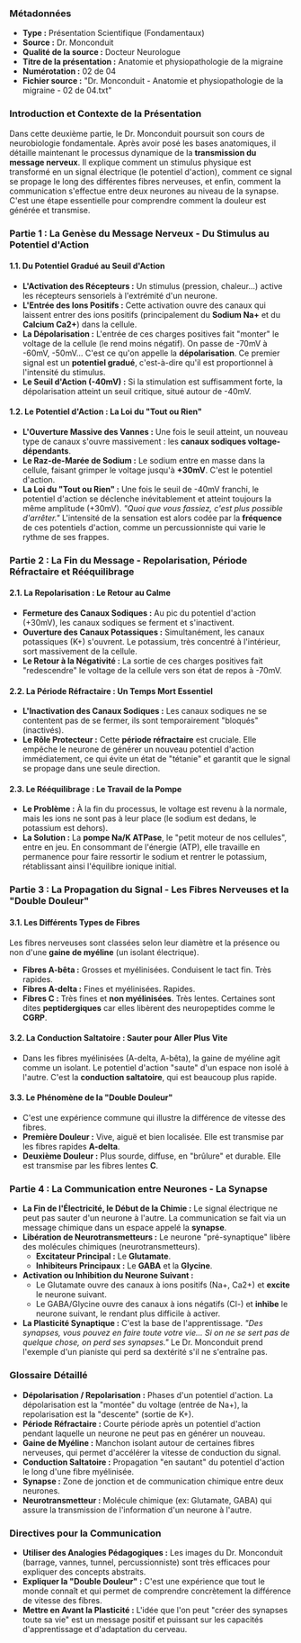 ### **Métadonnées**

- **Type :** Présentation Scientifique (Fondamentaux)
- **Source :** Dr. Monconduit
- **Qualité de la source :** Docteur Neurologue
- **Titre de la présentation :** Anatomie et physiopathologie de la migraine
- **Numérotation :** 02 de 04
- **Fichier source :** "Dr. Monconduit - Anatomie et physiopathologie de la migraine - 02 de 04.txt"

### **Introduction et Contexte de la Présentation**

Dans cette deuxième partie, le Dr. Monconduit poursuit son cours de neurobiologie fondamentale. Après avoir posé les bases anatomiques, il détaille maintenant le processus dynamique de la **transmission du message nerveux**. Il explique comment un stimulus physique est transformé en un signal électrique (le potentiel d'action), comment ce signal se propage le long des différentes fibres nerveuses, et enfin, comment la communication s'effectue entre deux neurones au niveau de la synapse. C'est une étape essentielle pour comprendre comment la douleur est générée et transmise.

### **Partie 1 : La Genèse du Message Nerveux - Du Stimulus au Potentiel d'Action**

#### **1.1. Du Potentiel Gradué au Seuil d'Action**

- **L'Activation des Récepteurs :** Un stimulus (pression, chaleur...) active les récepteurs sensoriels à l'extrémité d'un neurone.
- **L'Entrée des Ions Positifs :** Cette activation ouvre des canaux qui laissent entrer des ions positifs (principalement du **Sodium Na+** et du **Calcium Ca2+**) dans la cellule.
- **La Dépolarisation :** L'entrée de ces charges positives fait "monter" le voltage de la cellule (le rend moins négatif). On passe de -70mV à -60mV, -50mV... C'est ce qu'on appelle la **dépolarisation**. Ce premier signal est un **potentiel gradué**, c'est-à-dire qu'il est proportionnel à l'intensité du stimulus.
- **Le Seuil d'Action (-40mV) :** Si la stimulation est suffisamment forte, la dépolarisation atteint un seuil critique, situé autour de -40mV.

#### **1.2. Le Potentiel d'Action : La Loi du "Tout ou Rien"**

- **L'Ouverture Massive des Vannes :** Une fois le seuil atteint, un nouveau type de canaux s'ouvre massivement : les **canaux sodiques voltage-dépendants**.
- **Le Raz-de-Marée de Sodium :** Le sodium entre en masse dans la cellule, faisant grimper le voltage jusqu'à **+30mV**. C'est le potentiel d'action.
- **La Loi du "Tout ou Rien" :** Une fois le seuil de -40mV franchi, le potentiel d'action se déclenche inévitablement et atteint toujours la même amplitude (+30mV). _"Quoi que vous fassiez, c'est plus possible d'arrêter."_ L'intensité de la sensation est alors codée par la **fréquence** de ces potentiels d'action, comme un percussionniste qui varie le rythme de ses frappes.

### **Partie 2 : La Fin du Message - Repolarisation, Période Réfractaire et Rééquilibrage**

#### **2.1. La Repolarisation : Le Retour au Calme**

- **Fermeture des Canaux Sodiques :** Au pic du potentiel d'action (+30mV), les canaux sodiques se ferment et s'inactivent.
- **Ouverture des Canaux Potassiques :** Simultanément, les canaux potassiques (K+) s'ouvrent. Le potassium, très concentré à l'intérieur, sort massivement de la cellule.
- **Le Retour à la Négativité :** La sortie de ces charges positives fait "redescendre" le voltage de la cellule vers son état de repos à -70mV.

#### **2.2. La Période Réfractaire : Un Temps Mort Essentiel**

- **L'Inactivation des Canaux Sodiques :** Les canaux sodiques ne se contentent pas de se fermer, ils sont temporairement "bloqués" (inactivés).
- **Le Rôle Protecteur :** Cette **période réfractaire** est cruciale. Elle empêche le neurone de générer un nouveau potentiel d'action immédiatement, ce qui évite un état de "tétanie" et garantit que le signal se propage dans une seule direction.

#### **2.3. Le Rééquilibrage : Le Travail de la Pompe**

- **Le Problème :** À la fin du processus, le voltage est revenu à la normale, mais les ions ne sont pas à leur place (le sodium est dedans, le potassium est dehors).
- **La Solution :** La **pompe Na/K ATPase**, le "petit moteur de nos cellules", entre en jeu. En consommant de l'énergie (ATP), elle travaille en permanence pour faire ressortir le sodium et rentrer le potassium, rétablissant ainsi l'équilibre ionique initial.

### **Partie 3 : La Propagation du Signal - Les Fibres Nerveuses et la "Double Douleur"**

#### **3.1. Les Différents Types de Fibres**

Les fibres nerveuses sont classées selon leur diamètre et la présence ou non d'une **gaine de myéline** (un isolant électrique).

- **Fibres A-bêta :** Grosses et myélinisées. Conduisent le tact fin. Très rapides.
- **Fibres A-delta :** Fines et myélinisées. Rapides.
- **Fibres C :** Très fines et **non myélinisées**. Très lentes. Certaines sont dites **peptidergiques** car elles libèrent des neuropeptides comme le **CGRP**.

#### **3.2. La Conduction Saltatoire : Sauter pour Aller Plus Vite**

- Dans les fibres myélinisées (A-delta, A-bêta), la gaine de myéline agit comme un isolant. Le potentiel d'action "saute" d'un espace non isolé à l'autre. C'est la **conduction saltatoire**, qui est beaucoup plus rapide.

#### **3.3. Le Phénomène de la "Double Douleur"**

- C'est une expérience commune qui illustre la différence de vitesse des fibres.
- **Première Douleur :** Vive, aiguë et bien localisée. Elle est transmise par les fibres rapides **A-delta**.
- **Deuxième Douleur :** Plus sourde, diffuse, en "brûlure" et durable. Elle est transmise par les fibres lentes **C**.

### **Partie 4 : La Communication entre Neurones - La Synapse**

- **La Fin de l'Électricité, le Début de la Chimie :** Le signal électrique ne peut pas sauter d'un neurone à l'autre. La communication se fait via un message chimique dans un espace appelé la **synapse**.
- **Libération de Neurotransmetteurs :** Le neurone "pré-synaptique" libère des molécules chimiques (neurotransmetteurs).
  - **Excitateur Principal :** Le **Glutamate**.
  - **Inhibiteurs Principaux :** Le **GABA** et la **Glycine**.
- **Activation ou Inhibition du Neurone Suivant :**
  - Le Glutamate ouvre des canaux à ions positifs (Na+, Ca2+) et **excite** le neurone suivant.
  - Le GABA/Glycine ouvre des canaux à ions négatifs (Cl-) et **inhibe** le neurone suivant, le rendant plus difficile à activer.
- **La Plasticité Synaptique :** C'est la base de l'apprentissage. _"Des synapses, vous pouvez en faire toute votre vie... Si on ne se sert pas de quelque chose, on perd ses synapses."_ Le Dr. Monconduit prend l'exemple d'un pianiste qui perd sa dextérité s'il ne s'entraîne pas.

### **Glossaire Détaillé**

- **Dépolarisation / Repolarisation :** Phases d'un potentiel d'action. La dépolarisation est la "montée" du voltage (entrée de Na+), la repolarisation est la "descente" (sortie de K+).
- **Période Réfractaire :** Courte période après un potentiel d'action pendant laquelle un neurone ne peut pas en générer un nouveau.
- **Gaine de Myéline :** Manchon isolant autour de certaines fibres nerveuses, qui permet d'accélérer la vitesse de conduction du signal.
- **Conduction Saltatoire :** Propagation "en sautant" du potentiel d'action le long d'une fibre myélinisée.
- **Synapse :** Zone de jonction et de communication chimique entre deux neurones.
- **Neurotransmetteur :** Molécule chimique (ex: Glutamate, GABA) qui assure la transmission de l'information d'un neurone à l'autre.

### **Directives pour la Communication**

- **Utiliser des Analogies Pédagogiques :** Les images du Dr. Monconduit (barrage, vannes, tunnel, percussionniste) sont très efficaces pour expliquer des concepts abstraits.
- **Expliquer la "Double Douleur" :** C'est une expérience que tout le monde connaît et qui permet de comprendre concrètement la différence de vitesse des fibres.
- **Mettre en Avant la Plasticité :** L'idée que l'on peut "créer des synapses toute sa vie" est un message positif et puissant sur les capacités d'apprentissage et d'adaptation du cerveau.
